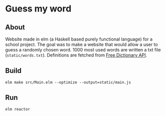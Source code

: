 # Guess my word

## About
Website made in elm (a Haskell based purely functional language) for a school project. The goal was to make a website that would allow a user to guess a randomly chosen word. 1000 most used words are written a txt file (`static/words.txt`). Definitions are fetched from [Free Dictionary API](https://dictionaryapi.dev/).

## Build
`elm make src/Main.elm --optimize --output=static/main.js`

## Run
`elm reactor`
